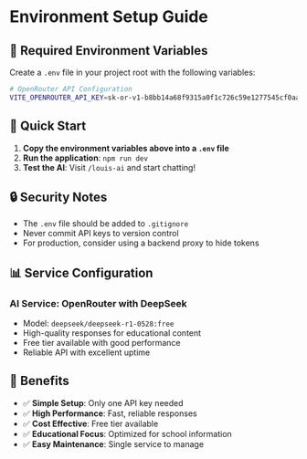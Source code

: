 # Environment Setup Guide

## 🔧 Required Environment Variables

Create a `.env` file in your project root with the following variables:

```bash
# OpenRouter API Configuration
VITE_OPENROUTER_API_KEY=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
```

## 🚀 Quick Start

1. **Copy the environment variables above into a `.env` file**
2. **Run the application**: `npm run dev`
3. **Test the AI**: Visit `/louis-ai` and start chatting!

## 🔒 Security Notes

- The `.env` file should be added to `.gitignore`
- Never commit API keys to version control
- For production, consider using a backend proxy to hide tokens

## 📊 Service Configuration

### **AI Service: OpenRouter with DeepSeek**
- Model: `deepseek/deepseek-r1-0528:free`
- High-quality responses for educational content
- Free tier available with good performance
- Reliable API with excellent uptime

## 🎯 Benefits

- ✅ **Simple Setup**: Only one API key needed
- ✅ **High Performance**: Fast, reliable responses
- ✅ **Cost Effective**: Free tier available
- ✅ **Educational Focus**: Optimized for school information
- ✅ **Easy Maintenance**: Single service to manage